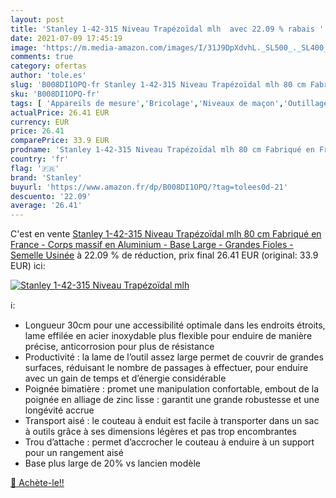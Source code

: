 ```yaml
---
layout: post
title: 'Stanley 1-42-315 Niveau Trapézoïdal mlh  avec 22.09 % rabais '
date: 2021-07-09 17:45:19
image: 'https://m.media-amazon.com/images/I/31J9DpXdvhL._SL500_._SL400_.jpg'
comments: true
category: ofertas
author: 'tole.es'
slug: 'B008DI1OPQ-fr Stanley 1-42-315 Niveau Trapézoïdal mlh 80 cm Fabriqué en...'
sku: 'B008DI1OPQ-fr'
tags: [ 'Appareils de mesure','Bricolage','Niveaux de maçon','Outillage à main et électroportatif','stanley', ]
actualPrice: 26.41 EUR
currency: EUR
price: 26.41
comparePrice: 33.9 EUR
prodname: 'Stanley 1-42-315 Niveau Trapézoïdal mlh 80 cm Fabriqué en France - Corps massif en Aluminium - Base Large - Grandes Fioles - Semelle Usinée'
country: 'fr'
flag: '🇫🇷'
brand: 'Stanley'
buyurl: 'https://www.amazon.fr/dp/B008DI1OPQ/?tag=tolees0d-21'
descuento: '22.09'
average: '26.41'
---
```


C'est en vente [Stanley 1-42-315 Niveau Trapézoïdal mlh 80 cm Fabriqué en France - Corps massif en Aluminium - Base Large - Grandes Fioles - Semelle Usinée](https://www.amazon.fr/dp/B008DI1OPQ/?tag=tolees0d-21)  à  22.09 % de réduction, prix final  26.41 EUR (original: 33.9 EUR) ici:

[![Stanley 1-42-315 Niveau Trapézoïdal mlh ](https://m.media-amazon.com/images/I/31J9DpXdvhL._SL500_._SL400_.jpg)](https://www.amazon.fr/dp/B008DI1OPQ/?tag=tolees0d-21)

ℹ️:

- Longueur 30cm pour une accessibilité optimale dans les endroits étroits, lame effilée en acier inoxydable plus flexible pour enduire de manière précise, anticorrosion pour plus de résistance
- Productivité : la lame de l’outil assez large permet de couvrir de grandes surfaces, réduisant le nombre de passages à effectuer, pour enduire avec un gain de temps et d’énergie considérable
- Poignée bimatière : promet une manipulation confortable, embout de la poignée en alliage de zinc lisse : garantit une grande robustesse et une longévité accrue
- Transport aisé : le couteau à enduit est facile à transporter dans un sac à outils grâce à ses dimensions légères et pas trop encombrantes
- Trou d’attache : permet d’accrocher le couteau à enduire à un support pour un rangement aisé
- Base plus large de 20% vs lancien modèle

[🛒 Achète-le!!](https://www.amazon.fr/dp/B008DI1OPQ/?tag=tolees0d-21)
